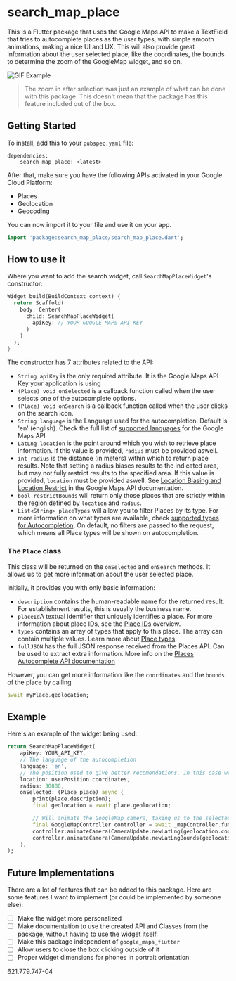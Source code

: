# search_map_place

This is a Flutter package that uses the Google Maps API to make a TextField that tries to autocomplete places as the user types, with simple smooth animations, making a nice UI and UX.
This will also provide great information about the user selected place, like the coordinates, the bounds to determine the zoom of the GoogleMap widget, and so on.

![GIF Example](https://media.giphy.com/media/521M1DNp9QbTc2yu5y/giphy.gif)

> The zoom in after selection  was just an example of what can be done with this package. This doesn't mean that the package has this feature included out of the box.

## Getting Started

To install, add this to your `pubspec.yaml` file:

```
dependencies:
    search_map_place: <latest>
```

After that, make sure you have the following APIs activated in your Google Cloud Platform:
- Places
- Geolocation
- Geocoding

You can now import it to your file and use it on your app.

```dart
import 'package:search_map_place/search_map_place.dart';
```

## How to use it

Where you want to add the search widget, call `SearchMapPlaceWidget`'s constructor:

```dart
Widget build(BuildContext context) {
  return Scaffold(
    body: Center(
      child: SearchMapPlaceWidget(
        apiKey: // YOUR GOOGLE MAPS API KEY
      )
    )
  );
}
```

The constructor has 7 attributes related to the API:
- `String apiKey` is the only required attribute. It is the Google Maps API Key your application is using
- `(Place) void onSelected` is a callback function called when the user selects one of the autocomplete options. 
- `(Place) void onSearch` is a callback function called when the user clicks on the search icon.
- `String language` is the Language used for the autocompletion. Default is 'en' (english). Check the full list of [supported languages](https://developers.google.com/maps/faq#languagesupport) for the Google Maps API
- `LatLng location` is the point around which you wish to retrieve place information. If this value is provided, `radius` must be provided aswell.
- `int radius` is the distance (in meters) within which to return place results. Note that setting a radius biases results to the indicated area, but may not fully restrict results to the specified area. If this value is provided, `location` must be provided aswell. See [Location Biasing and Location Restrict](https://developers.google.com/places/web-service/autocomplete#location_biasing) in the Google Maps API documentation.
- `bool restrictBounds` will return only those places that are strictly within the region defined by `location` and `radius`.
- `List<String> placeTypes` will allow you to filter Places by its type. For more information on what types are available, check [supported types for Autocompletion](https://developers.google.com/places/web-service/autocomplete?#place_types). On default, no filters are passed to the request, which means all Place types will be shown on autocompletion.

### The `Place` class

This class will be returned on the `onSelected` and `onSearch` methods. It allows us to get more information about the user selected place.

Initially, it provides you with only basic information:
- `description` contains the human-readable name for the returned result. For establishment results, this is usually the business name.
- `placeId`A textual identifier that uniquely identifies a place. For more information about place IDs, see the [Place IDs](https://developers.google.com/places/web-service/place-id) overview.
- `types` contains an array of types that apply to this place. The array can contain multiple values. Learn more about [Place types](https://developers.google.com/places/web-service/supported_types).
- `fullJSON` has the full JSON response received from the Places API. Can be used to extract extra information. More info on the [Places Autocomplete API documentation](https://developers.google.com/places/web-service/autocomplete)

However, you can get more information like the `coordinates` and the `bounds` of the place by calling
```dart
await myPlace.geolocation;
```

## Example

Here's an example of the widget being used:

```dart
return SearchMapPlaceWidget(
    apiKey: YOUR_API_KEY,
    // The language of the autocompletion
    language: 'en',
    // The position used to give better recomendations. In this case we are using the user position
    location: userPosition.coordinates,
    radius: 30000,
    onSelected: (Place place) async {
        print(place.description);
        final geolocation = await place.geolocation;

        // Will animate the GoogleMap camera, taking us to the selected position with an appropriate zoom
        final GoogleMapController controller = await _mapController.future;
        controller.animateCamera(CameraUpdate.newLatLng(geolocation.coordinates));
        controller.animateCamera(CameraUpdate.newLatLngBounds(geolocation.bounds, 0));
    },
);
```

## Future Implementations

There are a lot of features that can be added to this package. Here are some features I want to implement (or could be implemented by someone else):

- [ ] Make the widget more personalized
- [ ] Make documentation to use the created API and Classes from the package, without having to use the widget itself. 
- [ ] Make this package independent of `google_maps_flutter`
- [ ] Allow users to close the box clicking outside of it
- [ ] Proper widget dimensions for phones in portrait orientation.

621.779.747-04